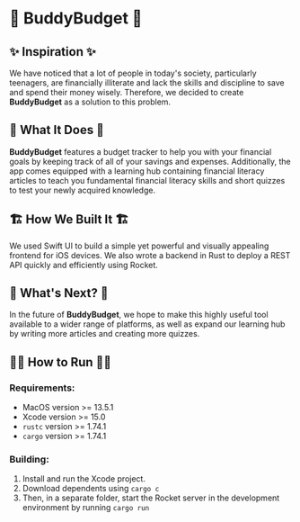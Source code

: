 # 💸 BuddyBudget 💸

## ✨ Inspiration ✨
We have noticed that a lot of people in today's society, particularly teenagers, are financially illiterate and lack the skills and discipline to save and spend their money wisely. Therefore, we decided to create **BuddyBudget** as a solution to this problem.

## 🤖 What It Does 🤖
**BuddyBudget** features a budget tracker to help you with your financial goals by keeping track of all of your savings and expenses. Additionally, the app comes equipped with a learning hub containing financial literacy articles to teach you fundamental financial literacy skills and short quizzes to test your newly acquired knowledge.

## 🏗 How We Built It 🏗
We used Swift UI to build a simple yet powerful and visually appealing frontend for iOS devices. We also wrote a backend in Rust to deploy a REST API quickly and efficiently using Rocket.

## 👀 What's Next? 👀
In the future of **BuddyBudget**, we hope to make this highly useful tool available to a wider range of platforms, as well as expand our learning hub by writing more articles and creating more quizzes.

## 👨‍💻 How to Run 👨‍💻

### Requirements:

- MacOS version >= 13.5.1
- Xcode version >= 15.0
- `rustc` version >= 1.74.1
- `cargo` version >= 1.74.1

### Building:

1. Install and run the Xcode project.
2. Download dependents using `cargo c`
3. Then, in a separate folder, start the Rocket server in the development environment by running `cargo run`

